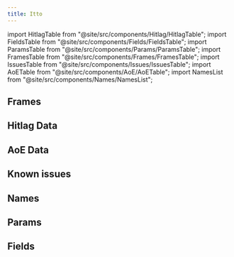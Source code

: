 ```yaml
---
title: Itto
---
```


import HitlagTable from "@site/src/components/Hitlag/HitlagTable";
import FieldsTable from "@site/src/components/Fields/FieldsTable";
import ParamsTable from "@site/src/components/Params/ParamsTable";
import FramesTable from "@site/src/components/Frames/FramesTable";
import IssuesTable from "@site/src/components/Issues/IssuesTable";
import AoETable from "@site/src/components/AoE/AoETable";
import NamesList from "@site/src/components/Names/NamesList";

## Frames

<FramesTable item_key="itto" />

## Hitlag Data

<HitlagTable item_key="itto" />

## AoE Data

<AoETable item_key="itto" />

## Known issues

<IssuesTable item_key="itto" />

## Names

<NamesList item_key="itto" />

## Params

<ParamsTable item_key="itto" />

## Fields

<FieldsTable item_key="itto" />
